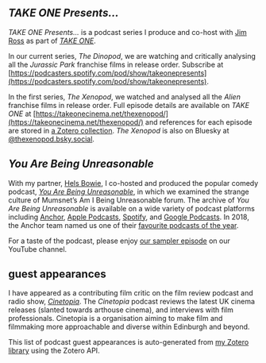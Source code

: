 ## *TAKE ONE Presents...*

*TAKE ONE Presents...* is a podcast series I produce and co-host with [Jim Ross](https://twitter.com/JimGR) as part of [*TAKE ONE*](https://takeonecinema.net/).

In our current series, *The Dinopod*, we are watching and critically analysing all the *Jurassic Park* franchise films in release order. Subscribe at [https://podcasters.spotify.com/pod/show/takeonepresents](https://podcasters.spotify.com/pod/show/takeonepresents).

In the first series, *The Xenopod*, we watched and analysed all the *Alien* franchise films in release order. Full episode details are available on *TAKE ONE* at [https://takeonecinema.net/thexenopod/](https://takeonecinema.net/thexenopod/) and references for each episode are stored in [a Zotero collection](https://www.zotero.org/groups/5642177/take_one/collections/IPWIT9CL). *The Xenopod* is also on Bluesky at [@thexenopod.bsky.social](https://bsky.app/profile/thexenopod.bsky.social).

## *You Are Being Unreasonable*

With my partner, [Hels Bowie](http://helensulisbowie.co.uk/), I co-hosted and produced the popular comedy podcast, *[You Are Being Unreasonable](https://anchor.fm/yabu)*, in which we examined the strange culture of Mumsnet’s Am I Being Unreasonable forum. The archive of *You Are Being Unreasonable* is available on a wide variety of podcast platforms including [Anchor](https://anchor.fm/yabu), [Apple Podcasts](https://itunes.apple.com/gb/podcast/you-are-being-unreasonable/id1335692560?mt=2), [Spotify](https://open.spotify.com/show/1XUP0AxN8i150tktw3YU5Z), and [Google Podcasts](https://www.google.com/podcasts?feed=aHR0cHM6Ly9hbmNob3IuZm0vcy8yYTQyZDkwL3BvZGNhc3QvcnNz). In 2018, the Anchor team named us one of their [favourite podcasts of the year](https://medium.com/anchor/the-anchor-teams-favorite-podcasts-of-2018-created-by-you-4a57ea8606be).

For a taste of the podcast, please enjoy [our sampler episode](https://www.youtube.com/watch?v=UcGsj6BxgCM) on our YouTube channel.

## guest appearances

I have appeared as a contributing film critic on the film review podcast and radio show, *[Cinetopia](https://anchor.fm/cinetopia/)*. The *Cinetopia* podcast reviews the latest UK cinema releases (slanted towards arthouse cinema), and interviews with film professionals. Cinetopia is a organisation aiming to make film and filmmaking more approachable and diverse within Edinburgh and beyond.

This list of podcast guest appearances is auto-generated from [my Zotero library](https://www.zotero.org/simonxix) using the Zotero API.
